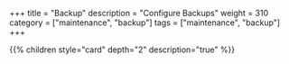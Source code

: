 +++
title = "Backup"
description = "Configure Backups"
weight = 310
category = ["maintenance", "backup"]
tags = ["maintenance", "backup"]
+++

{{% children style="card" depth="2" description="true" %}}

